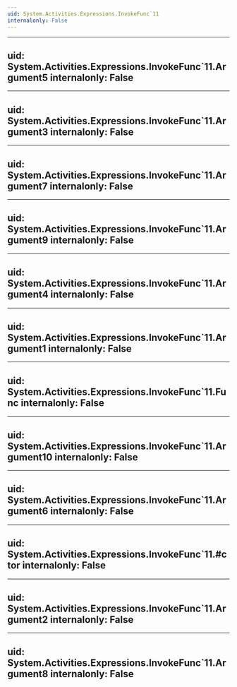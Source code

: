 ```yaml
---
uid: System.Activities.Expressions.InvokeFunc`11
internalonly: False
---
```


---
uid: System.Activities.Expressions.InvokeFunc`11.Argument5
internalonly: False
---

---
uid: System.Activities.Expressions.InvokeFunc`11.Argument3
internalonly: False
---

---
uid: System.Activities.Expressions.InvokeFunc`11.Argument7
internalonly: False
---

---
uid: System.Activities.Expressions.InvokeFunc`11.Argument9
internalonly: False
---

---
uid: System.Activities.Expressions.InvokeFunc`11.Argument4
internalonly: False
---

---
uid: System.Activities.Expressions.InvokeFunc`11.Argument1
internalonly: False
---

---
uid: System.Activities.Expressions.InvokeFunc`11.Func
internalonly: False
---

---
uid: System.Activities.Expressions.InvokeFunc`11.Argument10
internalonly: False
---

---
uid: System.Activities.Expressions.InvokeFunc`11.Argument6
internalonly: False
---

---
uid: System.Activities.Expressions.InvokeFunc`11.#ctor
internalonly: False
---

---
uid: System.Activities.Expressions.InvokeFunc`11.Argument2
internalonly: False
---

---
uid: System.Activities.Expressions.InvokeFunc`11.Argument8
internalonly: False
---
